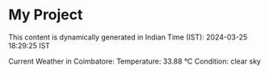 # My Project

This content is dynamically generated in Indian Time (IST): 2024-03-25 18:29:25 IST


Current Weather in Coimbatore:
Temperature: 33.88 °C
Condition: clear sky
